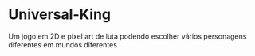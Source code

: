 # Universal-King
Um jogo em 2D e pixel art de luta podendo escolher vários personagens diferentes em mundos diferentes
